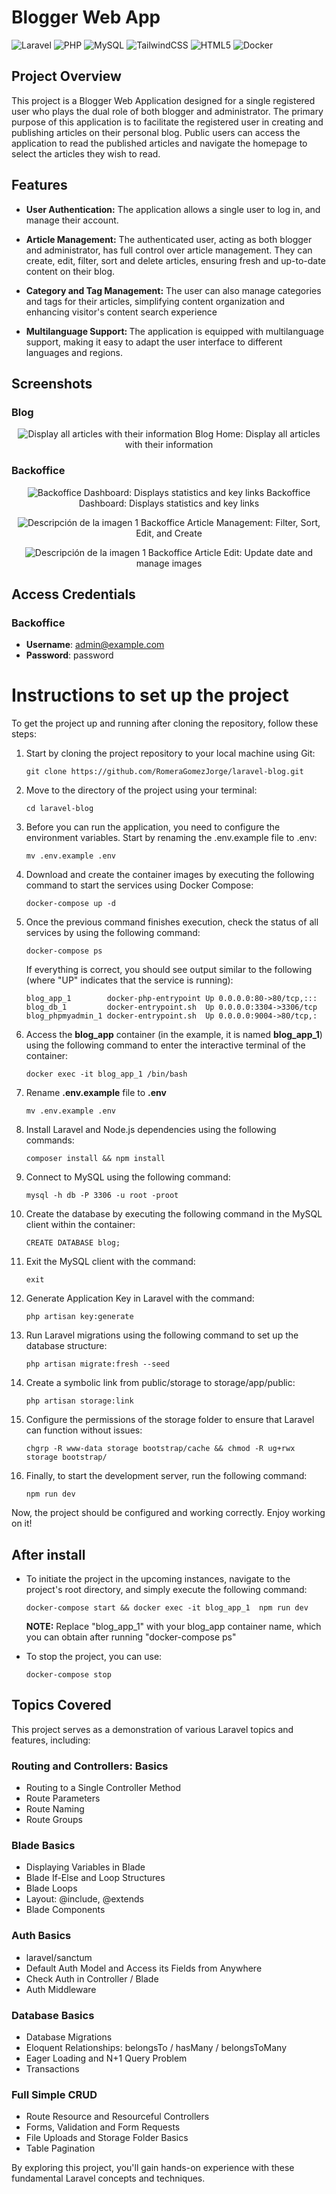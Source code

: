 # Blogger Web App

![Laravel](https://img.shields.io/badge/laravel-%23FF2D20.svg?style=for-the-badge&logo=laravel&logoColor=white)
![PHP](https://img.shields.io/badge/php-%23777BB4.svg?style=for-the-badge&logo=php&logoColor=white)
![MySQL](https://img.shields.io/badge/mysql-%2300f.svg?style=for-the-badge&logo=mysql&logoColor=white)
![TailwindCSS](https://img.shields.io/badge/tailwindcss-%2338B2AC.svg?style=for-the-badge&logo=tailwind-css&logoColor=white)
![HTML5](https://img.shields.io/badge/html5-%23E34F26.svg?style=for-the-badge&logo=html5&logoColor=white)
![Docker](https://img.shields.io/badge/docker-%230db7ed.svg?style=for-the-badge&logo=docker&logoColor=white)



## Project Overview

This project is a Blogger Web Application designed for a single registered user who plays the dual role of both blogger and administrator. The primary purpose of this application is to facilitate the registered user in creating and publishing articles on their personal blog. Public users can access the application to read the published articles and navigate the homepage to select the articles they wish to read.

## Features

- <b>User Authentication:</b> The application allows a single user to log in, and manage their account.

- <b>Article Management:</b> The authenticated user, acting as both blogger and administrator, has full control over article management. They can create, edit, filter, sort and delete articles, ensuring fresh and up-to-date content on their blog.

- <b>Category and Tag Management:</b> The user can also manage categories and tags for their articles, simplifying content organization and enhancing visitor's content search experience

- <b>Multilanguage Support: </b> The application is equipped with multilanguage support, making it easy to adapt the user interface to different languages and regions.

## Screenshots
### Blog
<p align="center">
  <img src="https://i.imgur.com/LZ7IoeV.png" alt="Display all articles with their information">
  Blog Home: Display all articles with their information
</p>


### Backoffice
<p align="center">
  <img src="https://i.imgur.com/6K7Tixx.png/6K7Tixx.png" alt="Backoffice Dashboard: Displays statistics and key links">
  Backoffice Dashboard: Displays statistics and key links
</p>
<p align="center">
  <img src="https://i.imgur.com/ezUrgkH.png" alt="Descripción de la imagen 1">
  Backoffice Article Management: Filter, Sort, Edit, and Create
</p>
<p align="center">
  <img src="https://i.imgur.com/XRKmUfZ.png" alt="Descripción de la imagen 1">
  Backoffice Article Edit: Update date and manage images
</p>

## Access Credentials

### Backoffice

- **Username**: admin@example.com
- **Password**: password

# Instructions to set up the project

To get the project up and running after cloning the repository, follow these steps:


1. Start by cloning the project repository to your local machine using Git:
    ```    
   git clone https://github.com/RomeraGomezJorge/laravel-blog.git
   ```

2. Move to the directory of the project using your terminal:
    ```    
   cd laravel-blog
   ```   

3. Before you can run the application, you need to configure the environment variables. Start by renaming the .env.example file to .env: 
    ```
    mv .env.example .env
    ```
4. Download and create the container images by executing the following command to start the services using Docker Compose:
    ```
    docker-compose up -d
    ```
5. Once the previous command finishes execution, check the status of all services by using the following command:
    ```
    docker-compose ps
    ```
   If everything is correct, you should see output similar to the following (where "UP" indicates that the service is running):
    ```
    blog_app_1        docker-php-entrypoint Up 0.0.0.0:80->80/tcp,:::
    blog_db_1         docker-entrypoint.sh  Up 0.0.0.0:3304->3306/tcp
    blog_phpmyadmin_1 docker-entrypoint.sh  Up 0.0.0.0:9004->80/tcp,:
    ```
6. Access the **blog_app** container (in the example, it is named **blog_app_1**)  using the following command to enter the interactive terminal of the container:
     ```
     docker exec -it blog_app_1 /bin/bash
    ```

7. Rename **.env.example** file to **.env**
    ```
    mv .env.example .env
    ```
    
8. Install Laravel and Node.js dependencies using the following commands:
    ```
    composer install && npm install
    ```
   
9. Connect to MySQL using the following command:
    ```
    mysql -h db -P 3306 -u root -proot
    ```

10. Create the database by executing the following command in the MySQL client within the container:
    ```
    CREATE DATABASE blog;
    ```
   
11. Exit the MySQL client with the command:
    ```
    exit
    ```

12. Generate Application Key in Laravel with the command:
     ```
    php artisan key:generate         
     ```

13. Run Laravel migrations using the following command to set up the database structure:
     ```
     php artisan migrate:fresh --seed
     ```

14. Create a symbolic link from public/storage to storage/app/public:
     ```
     php artisan storage:link
     ```

15. Configure the permissions of the storage folder to ensure that Laravel can function without issues:
     ```
     chgrp -R www-data storage bootstrap/cache && chmod -R ug+rwx storage bootstrap/
     ```
   
16. Finally, to start the development server, run the following command:
     ```
     npm run dev
     ```
   

Now, the project should be configured and working correctly. Enjoy working on it!

## After install
- To initiate the project in the upcoming instances, navigate to the project's root directory, and simply execute the following command:
    ```
    docker-compose start && docker exec -it blog_app_1  npm run dev
    ```
    <b>NOTE:</b> Replace "blog_app_1" with your blog_app container name, which you can obtain after running "docker-compose ps"

- To stop the project, you can use:
  ```
  docker-compose stop
    ``` 

## Topics Covered


This project serves as a demonstration of various Laravel topics and features, including:

### Routing and Controllers: Basics
- Routing to a Single Controller Method
- Route Parameters
- Route Naming
- Route Groups

### Blade Basics
- Displaying Variables in Blade
- Blade If-Else and Loop Structures
- Blade Loops
- Layout: @include, @extends
- Blade Components

### Auth Basics
- laravel/sanctum
- Default Auth Model and Access its Fields from Anywhere
- Check Auth in Controller / Blade
- Auth Middleware

### Database Basics
- Database Migrations
- Eloquent Relationships: belongsTo / hasMany / belongsToMany
- Eager Loading and N+1 Query Problem
- Transactions

### Full Simple CRUD
- Route Resource and Resourceful Controllers
- Forms, Validation and Form Requests
- File Uploads and Storage Folder Basics
- Table Pagination

By exploring this project, you'll gain hands-on experience with these fundamental Laravel concepts and techniques.



